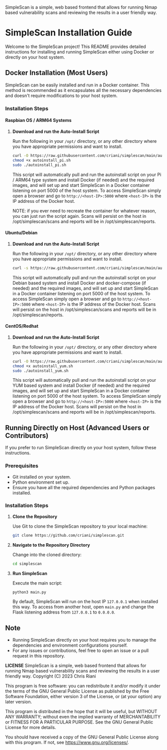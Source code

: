 
SimpleScan is a simple, web based frontend that allows for running Nmap based vulnerability scans and reviewing the results in a user friendly way.

# SimpleScan Installation Guide

Welcome to the SimpleScan project! This README provides detailed instructions for installing and running SimpleScan either using Docker or directly on your host system.

## Docker Installation (Most Users)

SimpleScan can be easily installed and run in a Docker container. This method is recommended as it encapsulates all the necessary dependencies and doesn't require modifications to your host system.

### Installation Steps
#### Raspbian OS / ARM64 Systems

1. **Download and run the Auto-Install Script**

   Run the following in your `/opt/` directory, or any other directory where you have appropriate permissions and want to install.

   ```sh
   curl -O https://raw.githubusercontent.com/criani/simplescan/main/autoinstall_pi.sh
   chmod +x autoinstall_pi.sh
   sudo ./autoinstall_pi.sh
   ```
   This script will automatically pull and run the autoinstall script on your Pi / ARM64 type system and install Docker (if needed) and the required images, and will set up and start SimpleScan in a Docker container listening on port 5000 of the host system.
   To access SimpleScan simply open a browser and go to `http://<host-IP>:5000` where `<host-IP>` is the IP address of the Docker host.

   NOTE: if you ever need to recreate the container for whatever reason, you can just run the script again. Scans will persist on the host in /opt/simplescan/scans and reports will be in /opt/simplescan/reports. 


#### Ubuntu/Debian

1. **Download and run the Auto-Install Script**

   Run the following in your `/opt/` directory, or any other directory where you have appropriate permissions and want to install.

   ```sh
   curl -s https://raw.githubusercontent.com/criani/simplescan/main/autoinstall.sh | sudo bash
   ```
   This script will automatically pull and run the autoinstall script on your Debian based system and install Docker and docker-compose (if needed) and the required images, and will set up and start SimpleScan in a Docker container listening on port 5000 of the host system.
   To access SimpleScan simply open a browser and go to `http://<host-IP>:5000` where `<host-IP>` is the IP address of the Docker host. Scans will persist on the host in /opt/simplescan/scans and reports will be in /opt/simplescan/reports. 

#### CentOS/Redhat

1. **Download and run the Auto-Install Script**

   Run the following in your `/opt/` directory, or any other directory where you have appropriate permissions and want to install.

   ```sh
   curl -O https://raw.githubusercontent.com/criani/simplescan/main/autoinstall_yum.sh
   chmod +x autoinstall_yum.sh
   sudo ./autoinstall_yum.sh
   ```
   This script will automatically pull and run the autoinstall script on your YUM based system and install Docker (if needed) and the required images, and will set up and start SimpleScan in a Docker container listening on port 5000 of the host system.
   To access SimpleScan simply open a browser and go to `http://<host-IP>:5000` where `<host-IP>` is the IP address of the Docker host. Scans will persist on the host in /opt/simplescan/scans and reports will be in /opt/simplescan/reports. 


## Running Directly on Host (Advanced Users or Contributors)

If you prefer to run SimpleScan directly on your host system, follow these instructions.

### Prerequisites

- Git installed on your system.
- Python environment set up.
- Ensure you have all the required dependencies and Python packages installed.

### Installation Steps

1. **Clone the Repository**

   Use Git to clone the SimpleScan repository to your local machine:

   ```sh
   git clone https://github.com/criani/simplescan.git
   ```

2. **Navigate to the Repository Directory**

   Change into the cloned directory:

   ```sh
   cd simplescan
   ```

3. **Run SimpleScan**

   Execute the main script:

   ```sh
   python3 main.py
   ```

   By default, SimpleScan will run on the host IP `127.0.0.1` when installed this way. To access from another host, open `main.py` and change the Flask listening address from `127.0.0.1` to `0.0.0.0`.

## Note

- Running SimpleScan directly on your host requires you to manage the dependencies and environment configurations yourself.
- For any issues or contributions, feel free to open an issue or a pull request in this repository.

**LICENSE**
SimpleScan is a simple, web based frontend that allows for running Nmap based vulnerability scans and reviewing the results in a user friendly way. 
Copyright (C) 2023  Chris Riani

This program is free software: you can redistribute it and/or modify
it under the terms of the GNU General Public License as published by
the Free Software Foundation, either version 3 of the License, or
(at your option) any later version.

This program is distributed in the hope that it will be useful,
but WITHOUT ANY WARRANTY; without even the implied warranty of
MERCHANTABILITY or FITNESS FOR A PARTICULAR PURPOSE.  See the
GNU General Public License for more details.

You should have received a copy of the GNU General Public License
along with this program.  If not, see <https://www.gnu.org/licenses/>.
